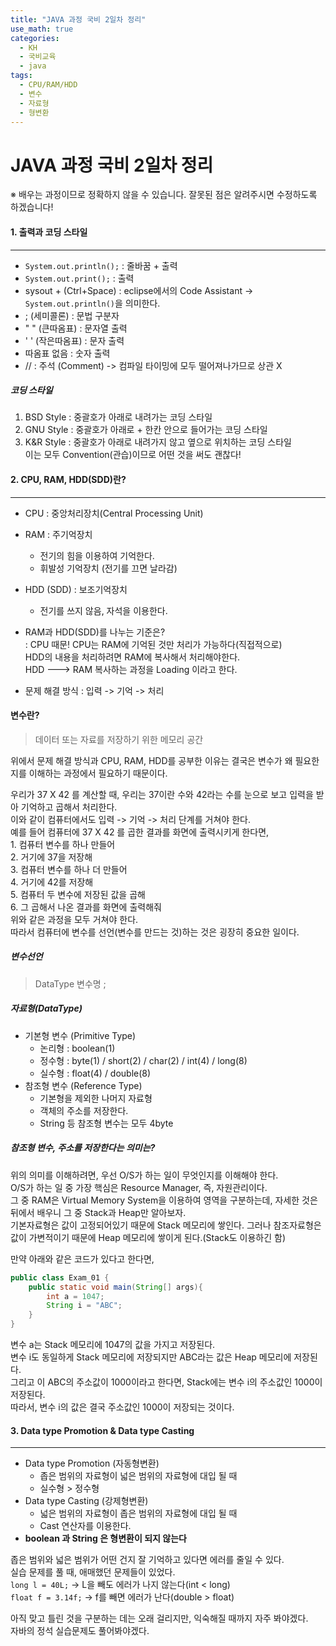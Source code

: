 ```yaml
---
title: "JAVA 과정 국비 2일차 정리"
use_math: true
categories:
  - KH
  - 국비교육
  - java
tags:
  - CPU/RAM/HDD
  - 변수
  - 자료형
  - 형변환
---
```



# JAVA 과정 국비 2일차 정리  
※ 배우는 과정이므로 정확하지 않을 수 있습니다. 잘못된 점은 알려주시면 수정하도록 하겠습니다!  




#### 1. 출력과 코딩 스타일  
---

* `System.out.println();` : 줄바꿈 + 출력  
* `System.out.print();` : 출력  
* sysout + (Ctrl+Space) : eclipse에서의 Code Assistant -> `System.out.println()`을 의미한다.  
* ; (세미콜론) : 문법 구분자  
* " " (큰따옴표) : 문자열 출력  
* ' ' (작은따옴표) : 문자 출력  
* 따옴표 없음 : 숫자 출력  
* // : 주석 (Comment) -> 컴파일 타이밍에 모두 떨어져나가므로 상관 X  


##### 코딩 스타일  
1. BSD Style : 중괄호가 아래로 내려가는 코딩 스타일  
2. GNU Style : 중괄호가 아래로 + 한칸 안으로 들어가는 코딩 스타일  
3. K&R Style : 중괄호가 아래로 내려가지 않고 옆으로 위치하는 코딩 스타일  
이는 모두 Convention(관습)이므로 어떤 것을 써도 괜찮다!  



#### 2. CPU, RAM, HDD(SDD)란?  
- - -

* CPU : 중앙처리장치(Central Processing Unit)  
* RAM : 주기억장치   
	+ 전기의 힘을 이용하여 기억한다.  
	+ 휘발성 기억장치 (전기를 끄면 날라감)  
* HDD (SDD) : 보조기억장치  
	+ 전기를 쓰지 않음, 자석을 이용한다.  



* RAM과 HDD(SDD)를 나누는 기준은?  
	: CPU 때문! CPU는 RAM에 기억된 것만 처리가 가능하다(직접적으로)  
	 HDD의 내용을 처리하려면 RAM에 복사해서 처리해야한다.  
	 HDD ---> RAM 복사하는 과정을 Loading 이라고 한다.  
* 문제 해결 방식 : 입력 -> 기억 -> 처리  



#### 변수란?  
> 데이터 또는 자료를 저장하기 위한 메모리 공간  

위에서 문제 해결 방식과 CPU, RAM, HDD를 공부한 이유는 결국은 변수가 왜 필요한지를 이해하는 과정에서 필요하기 때문이다.  



우리가 37 X 42 를 계산할 때, 우리는 37이란 수와 42라는 수를 눈으로 보고 입력을 받아 기억하고 곱해서 처리한다.  
이와 같이 컴퓨터에서도 입력 -> 기억 -> 처리 단계를 거쳐야 한다.  
예를 들어 컴퓨터에 37 X 42 를 곱한 결과를 화면에 출력시키게 한다면,  
	1. 컴퓨터 변수를 하나 만들어  
	2. 거기에 37을 저장해  
	3. 컴퓨터 변수를 하나 더 만들어  
	4. 거기에 42를 저장해  
	5. 컴퓨터 두 변수에 저장된 값을 곱해  
	6. 그 곱해서 나온 결과를 화면에 출력해줘  
위와 같은 과정을 모두 거쳐야 한다.  
따라서 컴퓨터에 변수를 선언(변수를 만드는 것)하는 것은 굉장히 중요한 일이다.  

##### 변수선언  

> DataType 변수명 ;  



##### 자료형(DataType)  

* 기본형 변수 (Primitive Type)  
	+ 논리형 : boolean(1)  
	+ 정수형 : byte(1) / short(2) / char(2) / int(4) / long(8)  
	+ 실수형 : float(4) / double(8)  
* 참조형 변수 (Reference Type)  
	+ 기본형을 제외한 나머지 자료형  
	+ 객체의 주소를 저장한다.
	+ String 등 참조형 변수는 모두 4byte  

##### 참조형 변수, 주소를 저장한다는 의미는?  

위의 의미를 이해하려면, 우선 O/S가 하는 일이 무엇인지를 이해해야 한다.  
O/S가 하는 일 중 가장 핵심은 Resource Manager, 즉, 자원관리이다.  
그 중 RAM은 Virtual Memory System을 이용하여 영역을 구분하는데, 자세한 것은 뒤에서 배우니 그 중 Stack과 Heap만 알아보자.  
기본자료형은 값이 고정되어있기 때문에 Stack 메모리에 쌓인다. 그러나 참조자료형은 값이 가변적이기 때문에 Heap 메모리에 쌓이게 된다.(Stack도 이용하긴 함)  



만약 아래와 같은 코드가 있다고 한다면,
```java
public class Exam_01 {
	public static void main(String[] args){
		int a = 1047;
		String i = "ABC";
	}
}
```
변수 a는 Stack 메모리에 1047의 값을 가지고 저장된다.  
변수 i도 동일하게 Stack 메모리에 저장되지만 ABC라는 값은 Heap 메모리에 저장된다.  
그리고 이 ABC의 주소값이 1000이라고 한다면, Stack에는 변수 i의 주소값인 1000이 저장된다.  
따라서, 변수 i의 값은 결국 주소값인 1000이 저장되는 것이다.  



#### 3.  Data type Promotion & Data type Casting  
- - -

* Data type Promotion (자동형변환)  
	+ 좁은 범위의 자료형이 넓은 범위의 자료형에 대입 될 때  
	+ 실수형 >  정수형  
* Data type Casting (강제형변환)  
	+ 넓은 범위의 자료형이 좁은 범위의 자료형에 대입 될 때  
	+ Cast 연산자를 이용한다.  
* **boolean 과 String 은 형변환이 되지 않는다**



좁은 범위와 넓은 범위가 어떤 건지 잘 기억하고 있다면 에러를 줄일 수 있다.  
실습 문제를 풀 때, 애매했던 문제들이 있었다.  
`long l = 40L;` -> L을 빼도 에러가 나지 않는다(int < long)  
`float f = 3.14f;` -> f를 빼면 에러가 난다(double > float)  



아직 맞고 틀린 것을 구분하는 데는 오래 걸리지만, 익숙해질 때까지 자주 봐야겠다.  
자바의 정석 실습문제도 풀어봐야겠다.  

